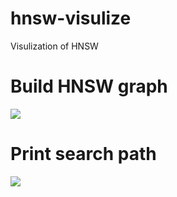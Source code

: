 # hnsw-visulize
Visulization of HNSW

# Build HNSW graph
![](https://github.com/uestc-lfs/hnsw-visulize/blob/master/build.gif)

# Print search path
![](https://github.com/uestc-lfs/hnsw-visulize/blob/master/path.gif)
